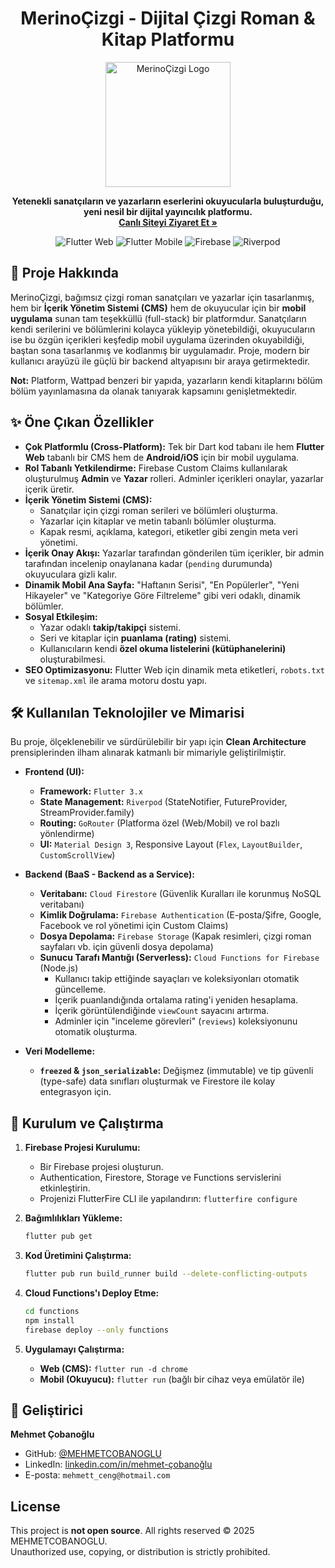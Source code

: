 <!-- '#', en büyük başlık (h1) oluşturur. 'align="center"' ile ortalanır. -->
<h1 align="center">MerinoÇizgi - Dijital Çizgi Roman & Kitap Platformu</h1>

<!-- 'p' etiketi bir paragraf oluşturur. 'align="center"' ile ortalanır. -->
<p align="center">
  <!-- 'img', bir resim ekler. 'width' ile boyutu ayarlanır. -->
  <img src="https://merinocizgi.com.tr/android-chrome-192x192.png" width="200" alt="MerinoÇizgi Logo">
</p>

<p align="center">
  <!-- 'strong', metni kalın yapar. -->
  <strong>Yetenekli sanatçıların ve yazarların eserlerini okuyucularla buluşturduğu, yeni nesil bir dijital yayıncılık platformu.</strong>
  <br> <!-- '<br>', bir satır boşluk bırakır. -->
  <!-- 'a', bir link oluşturur. 'href' linkin adresidir. -->
  <a href="https://merinocizgi.com.tr/"><strong>Canlı Siteyi Ziyaret Et »</strong></a>
</p>

<!-- Rozetlerin olduğu bölüm. Her 'img' bir rozettir. -->
<p align="center">
    <img src="https://img.shields.io/badge/Flutter-Web-blue?style=for-the-badge&logo=flutter" alt="Flutter Web">
    <img src="https://img.shields.io/badge/Flutter-Mobile-blue?style=for-the-badge&logo=flutter" alt="Flutter Mobile">
    <img src="https://img.shields.io/badge/Firebase-Backend-orange?style=for-the-badge&logo=firebase" alt="Firebase">
    <img src="https://img.shields.io/badge/State%20Management-Riverpod-purple?style=for-the-badge&logo=c" alt="Riverpod">
</p>

<!-- '##', ikinci seviye başlık (h2) oluşturur. Emoji eklemek dikkat çeker. -->

## 📖 Proje Hakkında

MerinoÇizgi, bağımsız çizgi roman sanatçıları ve yazarlar için tasarlanmış, hem bir **İçerik Yönetim Sistemi (CMS)** hem de okuyucular için bir **mobil uygulama** sunan tam teşekküllü (full-stack) bir platformdur. Sanatçıların kendi serilerini ve bölümlerini kolayca yükleyip yönetebildiği, okuyucuların ise bu özgün içerikleri keşfedip mobil uygulama üzerinden okuyabildiği, baştan sona tasarlanmış ve kodlanmış bir uygulamadır. Proje, modern bir kullanıcı arayüzü ile güçlü bir backend altyapısını bir araya getirmektedir.

<!-- '**' veya '__', metni kalın (bold) yapar. -->

**Not:** Platform, Wattpad benzeri bir yapıda, yazarların kendi kitaplarını bölüm bölüm yayınlamasına da olanak tanıyarak kapsamını genişletmektedir.

## ✨ Öne Çıkan Özellikler

<!-- '-', sıralı olmayan bir liste (unordered list) oluşturur. -->

- **Çok Platformlu (Cross-Platform):** Tek bir Dart kod tabanı ile hem **Flutter Web** tabanlı bir CMS hem de **Android/iOS** için bir mobil uygulama.
- **Rol Tabanlı Yetkilendirme:** Firebase Custom Claims kullanılarak oluşturulmuş **Admin** ve **Yazar** rolleri. Adminler içerikleri onaylar, yazarlar içerik üretir.
- **İçerik Yönetim Sistemi (CMS):**
  - Sanatçılar için çizgi roman serileri ve bölümleri oluşturma.
  - Yazarlar için kitaplar ve metin tabanlı bölümler oluşturma.
  - Kapak resmi, açıklama, kategori, etiketler gibi zengin meta veri yönetimi.
- **İçerik Onay Akışı:** Yazarlar tarafından gönderilen tüm içerikler, bir admin tarafından incelenip onaylanana kadar (`pending` durumunda) okuyuculara gizli kalır.
- **Dinamik Mobil Ana Sayfa:** "Haftanın Serisi", "En Popülerler", "Yeni Hikayeler" ve "Kategoriye Göre Filtreleme" gibi veri odaklı, dinamik bölümler.
- **Sosyal Etkileşim:**
  - Yazar odaklı **takip/takipçi** sistemi.
  - Seri ve kitaplar için **puanlama (rating)** sistemi.
  - Kullanıcıların kendi **özel okuma listelerini (kütüphanelerini)** oluşturabilmesi.
- **SEO Optimizasyonu:** Flutter Web için dinamik meta etiketleri, `robots.txt` ve `sitemap.xml` ile arama motoru dostu yapı.

## 🛠️ Kullanılan Teknolojiler ve Mimarisi

Bu proje, ölçeklenebilir ve sürdürülebilir bir yapı için **Clean Architecture** prensiplerinden ilham alınarak katmanlı bir mimariyle geliştirilmiştir.

- **Frontend (UI):**

  - **Framework:** `Flutter 3.x`
  - **State Management:** `Riverpod` (StateNotifier, FutureProvider, StreamProvider.family)
  - **Routing:** `GoRouter` (Platforma özel (Web/Mobil) ve rol bazlı yönlendirme)
  - **UI:** `Material Design 3`, Responsive Layout (`Flex`, `LayoutBuilder`, `CustomScrollView`)

- **Backend (BaaS - Backend as a Service):**

  - **Veritabanı:** `Cloud Firestore` (Güvenlik Kuralları ile korunmuş NoSQL veritabanı)
  - **Kimlik Doğrulama:** `Firebase Authentication` (E-posta/Şifre, Google, Facebook ve rol yönetimi için Custom Claims)
  - **Dosya Depolama:** `Firebase Storage` (Kapak resimleri, çizgi roman sayfaları vb. için güvenli dosya depolama)
  - **Sunucu Tarafı Mantığı (Serverless):** `Cloud Functions for Firebase` (Node.js)
    - Kullanıcı takip ettiğinde sayaçları ve koleksiyonları otomatik güncelleme.
    - İçerik puanlandığında ortalama rating'i yeniden hesaplama.
    - İçerik görüntülendiğinde `viewCount` sayacını artırma.
    - Adminler için "inceleme görevleri" (`reviews`) koleksiyonunu otomatik oluşturma.

- **Veri Modelleme:**
  - **`freezed` & `json_serializable`:** Değişmez (immutable) ve tip güvenli (type-safe) data sınıfları oluşturmak ve Firestore ile kolay entegrasyon için.

## 🚀 Kurulum ve Çalıştırma

<!-- '1.', sıralı bir liste (ordered list) oluşturur. -->

1.  **Firebase Projesi Kurulumu:**

    - Bir Firebase projesi oluşturun.
    - Authentication, Firestore, Storage ve Functions servislerini etkinleştirin.
    - Projenizi FlutterFire CLI ile yapılandırın: `flutterfire configure`

2.  **Bağımlılıkları Yükleme:**
    <!-- Üç tane ters tırnak (```), bir kod bloğu oluşturur. 'bash' dili belirtir. -->

    ```bash
    flutter pub get
    ```

3.  **Kod Üretimini Çalıştırma:**

    ```bash
    flutter pub run build_runner build --delete-conflicting-outputs
    ```

4.  **Cloud Functions'ı Deploy Etme:**

    ```bash
    cd functions
    npm install
    firebase deploy --only functions
    ```

5.  **Uygulamayı Çalıştırma:**
    - **Web (CMS):** `flutter run -d chrome`
    - **Mobil (Okuyucu):** `flutter run` (bağlı bir cihaz veya emülatör ile)

## 👤 Geliştirici

**Mehmet Çobanoğlu**

- GitHub: [@MEHMETCOBANOGLU](https://github.com/MEHMETCOBANOGLU)
- LinkedIn: [linkedin.com/in/mehmet-çobanoğlu](https://www.linkedin.com/in/mehmet-çobanoğlu/)
- E-posta: `mehmett_ceng@hotmail.com`

## License

This project is **not open source**. All rights reserved © 2025 MEHMETCOBANOGLU.  
Unauthorized use, copying, or distribution is strictly prohibited.
